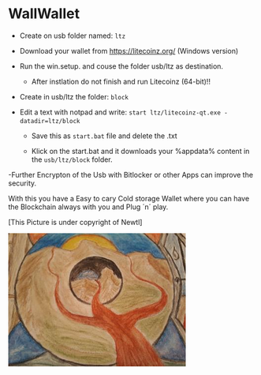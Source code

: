 # WallWallet



- Create on usb folder named: ```ltz```

- Download your wallet from https://litecoinz.org/ (Windows version)

- Run the win.setup. and couse the folder usb/ltz as destination.

  - After instlation do not finish and run Litecoinz (64-bit)!!

- Create in usb/ltz the folder: ```block```
 
- Edit a text with notpad and write: ``` start ltz/litecoinz-qt.exe -datadir=ltz/block ```

  - Save this as ```start.bat``` file and delete the .txt

  - Klick on the start.bat and it downloads your %appdata% content in the ```usb/ltz/block``` folder.

-Further Encrypton of the Usb with Bitlocker or other Apps can improve the security.


With this you have a Easy to cary Cold storage Wallet where you can have the Blockchain always with you and Plug ´n´ play.



[This Picture is under copyright of Newtl]


![Image of Pic](https://github.com/newtl/WallWallet/blob/master/Pic.jpg)
